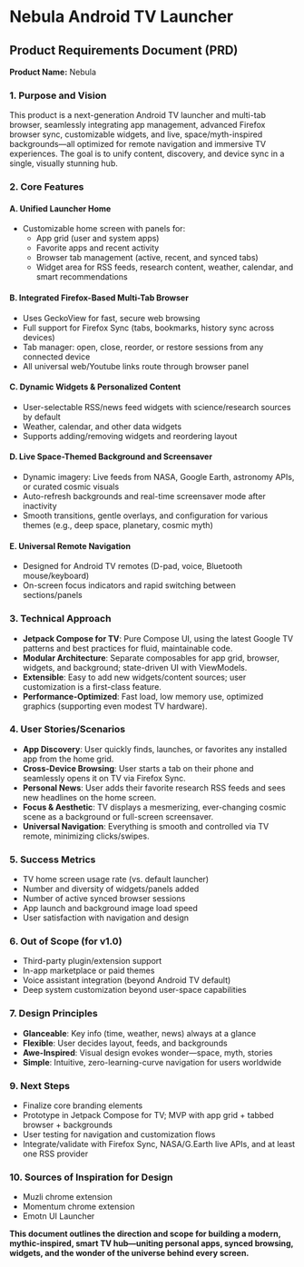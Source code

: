 # Nebula Android TV Launcher

## Product Requirements Document (PRD)

**Product Name:** Nebula

### 1. **Purpose and Vision**

This product is a next-generation Android TV launcher and multi-tab browser, seamlessly integrating app management, advanced Firefox browser sync, customizable widgets, and live, space/myth-inspired backgrounds—all optimized for remote navigation and immersive TV experiences. The goal is to unify content, discovery, and device sync in a single, visually stunning hub.

### 2. **Core Features**

#### **A. Unified Launcher Home**
- Customizable home screen with panels for:
  - App grid (user and system apps)
  - Favorite apps and recent activity
  - Browser tab management (active, recent, and synced tabs)
  - Widget area for RSS feeds, research content, weather, calendar, and smart recommendations

#### **B. Integrated Firefox-Based Multi-Tab Browser**
- Uses GeckoView for fast, secure web browsing
- Full support for Firefox Sync (tabs, bookmarks, history sync across devices)
- Tab manager: open, close, reorder, or restore sessions from any connected device
- All universal web/Youtube links route through browser panel

#### **C. Dynamic Widgets & Personalized Content**
- User-selectable RSS/news feed widgets with science/research sources by default
- Weather, calendar, and other data widgets
- Supports adding/removing widgets and reordering layout

#### **D. Live Space-Themed Background and Screensaver**
- Dynamic imagery: Live feeds from NASA, Google Earth, astronomy APIs, or curated cosmic visuals
- Auto-refresh backgrounds and real-time screensaver mode after inactivity
- Smooth transitions, gentle overlays, and configuration for various themes (e.g., deep space, planetary, cosmic myth)

#### **E. Universal Remote Navigation**
- Designed for Android TV remotes (D-pad, voice, Bluetooth mouse/keyboard)
- On-screen focus indicators and rapid switching between sections/panels

### 3. **Technical Approach**

- **Jetpack Compose for TV**: Pure Compose UI, using the latest Google TV patterns and best practices for fluid, maintainable code.
- **Modular Architecture**: Separate composables for app grid, browser, widgets, and background; state-driven UI with ViewModels.
- **Extensible**: Easy to add new widgets/content sources; user customization is a first-class feature.
- **Performance-Optimized**: Fast load, low memory use, optimized graphics (supporting even modest TV hardware).

### 4. **User Stories/Scenarios**

- **App Discovery**: User quickly finds, launches, or favorites any installed app from the home grid.
- **Cross-Device Browsing**: User starts a tab on their phone and seamlessly opens it on TV via Firefox Sync.
- **Personal News**: User adds their favorite research RSS feeds and sees new headlines on the home screen.
- **Focus & Aesthetic**: TV displays a mesmerizing, ever-changing cosmic scene as a background or full-screen screensaver.
- **Universal Navigation**: Everything is smooth and controlled via TV remote, minimizing clicks/swipes.

### 5. **Success Metrics**

- TV home screen usage rate (vs. default launcher)
- Number and diversity of widgets/panels added
- Number of active synced browser sessions
- App launch and background image load speed
- User satisfaction with navigation and design

### 6. **Out of Scope (for v1.0)**

- Third-party plugin/extension support
- In-app marketplace or paid themes
- Voice assistant integration (beyond Android TV default)
- Deep system customization beyond user-space capabilities

### 7. **Design Principles**

- **Glanceable**: Key info (time, weather, news) always at a glance
- **Flexible**: User decides layout, feeds, and backgrounds
- **Awe-Inspired**: Visual design evokes wonder—space, myth, stories
- **Simple**: Intuitive, zero-learning-curve navigation for users worldwide

### 9. **Next Steps**

- Finalize core branding elements
- Prototype in Jetpack Compose for TV; MVP with app grid + tabbed browser + backgrounds
- User testing for navigation and customization flows
- Integrate/validate with Firefox Sync, NASA/G.Earth live APIs, and at least one RSS provider

### 10. **Sources of Inspiration for Design**

- Muzli chrome extension
- Momentum chrome extension
- Emotn UI Launcher

**This document outlines the direction and scope for building a modern, mythic-inspired, smart TV hub—uniting personal apps, synced browsing, widgets, and the wonder of the universe behind every screen.**
